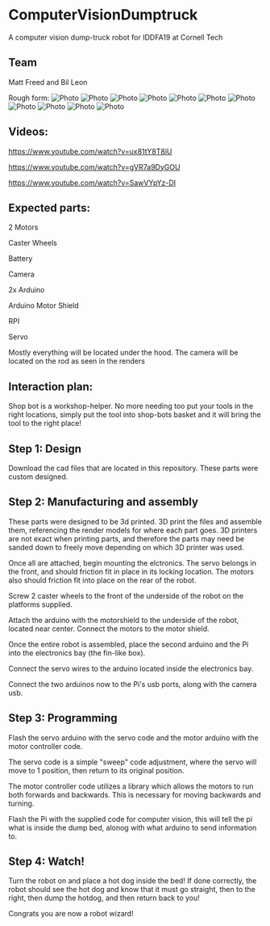 # ComputerVisionDumptruck
A computer vision dump-truck robot for IDDFA19 at Cornell Tech

## Team
Matt Freed and Bil Leon

Rough form:
![Photo](RendersV2/Ren1.JPG)
![Photo](RendersV2/Ren2.JPG)
![Photo](RendersV2/Ren3.JPG)
![Photo](RendersV2/Ren4.JPG)
![Photo](RendersV2/Ren5.JPG)
![Photo](RendersV2/Photo4.jpg)
![Photo](RendersV2/Photo5.jpg)
![Photo](RendersV2/Photo6.jpg)
![Photo](RendersV2/Photo7.jpg)
![Photo](RendersV2/Photo8.jpg)
![Photo](Completed.jpg)

## Videos:
https://www.youtube.com/watch?v=ux81tY8T8iU

https://www.youtube.com/watch?v=gVR7a9DyGOU

https://www.youtube.com/watch?v=SawVYpYz-DI

## Expected parts:
2 Motors

Caster Wheels

Battery

Camera

2x Arduino

Arduino Motor Shield

RPI

Servo



Mostly everything will be located under the hood. The camera will be located on the rod as seen in the renders

## Interaction plan:

Shop bot is a workshop-helper. No more needing too put your tools in the right locations, simply put the tool into shop-bots basket and it will bring the tool to the right place!


## Step 1: Design

Download the cad files that are located in this repository. These parts were custom designed.

## Step 2: Manufacturing and assembly

These parts were designed to be 3d printed. 3D print the files and assemble them, referencing the render models for where each part goes. 3D printers are not exact when printing parts, and therefore the parts may need be sanded down to freely move depending on which 3D printer was used. 

Once all are attached, begin mounting the elctronics. The servo belongs in the front, and should friction fit in place in its locking location. The motors also should friction fit into place on the rear of the robot.

Screw 2 caster wheels to the front of the underside of the robot on the platforms supplied.

Attach the arduino with the motorshield to the underside of the robot, located near center. Connect the motors to the motor shield.

Once the entire robot is assembled, place the second arduino and the Pi into the electronics bay (the fin-like box).

Connect the servo wires to the arduino located inside the electronics bay.

Connect the two arduinos now to the Pi's usb ports, along with the camera usb.


## Step 3: Programming

Flash the servo arduino with the servo code and the motor arduino with the motor controller code. 

The servo code is a simple "sweep" code adjustment, where the servo will move to 1 position, then return to its original position.

The motor controller code utilizes a library which allows the motors to run both forwards and backwards. This is necessary for moving backwards and turning.

Flash the Pi with the supplied code for computer vision, this will tell the pi what is inside the dump bed, alonog with what arduino to send information to.

## Step 4: Watch!

Turn the robot on and place a hot dog inside the bed! If done correctly, the robot should see the hot dog and know that it must go straight, then to the right, then dump the hotdog, and then return back to you!

Congrats you are now a robot wizard!

